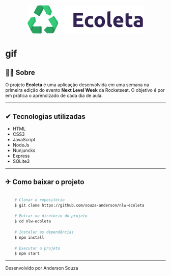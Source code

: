 <h1 align="center">
    <img src="public/assets/logo.svg">
</h1>

<h1>
    gif
</h1>

## 🐱‍💻 Sobre

O projeto **Ecoleta** é uma aplicação desenvolvida em uma semana na primeira edição do evento **Next Level Week** da Rocketseat. O objetivo é por em prática o aprendizado de cada dia de aula.

---

## ✔ Tecnologias utilizadas

- HTML
- CSS3
- JavaScript
- NodeJs
- Nunjuncks
- Express
- SQLite3

---

## ✈ Como baixar o projeto

```bash

    # Clonar o repositório
    $ git clone https://github.com/souza-anderson/nlw-ecoleta

    # Entrar no diretório do projeto
    $ cd nlw-ecoleta

    # Instalar as dependências
    $ npm install

    # Executar o projeto
    $ npm start

```
---
Desenvolvido por Anderson Souza
